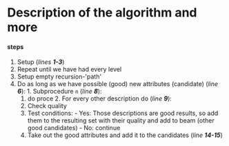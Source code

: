 # Description of the algorithm and more

#### steps
1. Setup (*lines __1-3__*)
2. Repeat until we have had every level
  1. Setup empty recursion-'path'
  2. Do as long as we have possible (good) new attributes (candidate) (*line __6__*):
    1. Subprocedure `n` (*line __8__*):
        1. do proce
    2. For every other description do (*line __9__*):
        1. Check quality
        2. Test conditions:
          - Yes: Those descriptions are good results, so add them to the resulting set with their quality
          and add to beam (other good candidates)
          - No: continue
      3. Take out the good attributes and add it to the candidates (*line __14-15__*)
